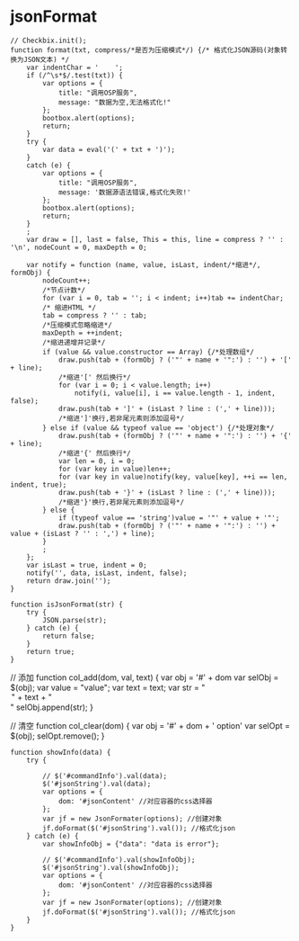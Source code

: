# jsonFormat

    // Checkbix.init();
    function format(txt, compress/*是否为压缩模式*/) {/* 格式化JSON源码(对象转换为JSON文本) */
        var indentChar = '    ';
        if (/^\s*$/.test(txt)) {
            var options = {
                title: "调用OSP服务",
                message: "数据为空,无法格式化!"
            };
            bootbox.alert(options);
            return;
        }
        try {
            var data = eval('(' + txt + ')');
        }
        catch (e) {
            var options = {
                title: "调用OSP服务",
                message: '数据源语法错误,格式化失败!'
            };
            bootbox.alert(options);
            return;
        }
        ;
        var draw = [], last = false, This = this, line = compress ? '' : '\n', nodeCount = 0, maxDepth = 0;

        var notify = function (name, value, isLast, indent/*缩进*/, formObj) {
            nodeCount++;
            /*节点计数*/
            for (var i = 0, tab = ''; i < indent; i++)tab += indentChar;
            /* 缩进HTML */
            tab = compress ? '' : tab;
            /*压缩模式忽略缩进*/
            maxDepth = ++indent;
            /*缩进递增并记录*/
            if (value && value.constructor == Array) {/*处理数组*/
                draw.push(tab + (formObj ? ('"' + name + '":') : '') + '[' + line);
                /*缩进'[' 然后换行*/
                for (var i = 0; i < value.length; i++)
                    notify(i, value[i], i == value.length - 1, indent, false);
                draw.push(tab + ']' + (isLast ? line : (',' + line)));
                /*缩进']'换行,若非尾元素则添加逗号*/
            } else if (value && typeof value == 'object') {/*处理对象*/
                draw.push(tab + (formObj ? ('"' + name + '":') : '') + '{' + line);
                /*缩进'{' 然后换行*/
                var len = 0, i = 0;
                for (var key in value)len++;
                for (var key in value)notify(key, value[key], ++i == len, indent, true);
                draw.push(tab + '}' + (isLast ? line : (',' + line)));
                /*缩进'}'换行,若非尾元素则添加逗号*/
            } else {
                if (typeof value == 'string')value = '"' + value + '"';
                draw.push(tab + (formObj ? ('"' + name + '":') : '') + value + (isLast ? '' : ',') + line);
            }
            ;
        };
        var isLast = true, indent = 0;
        notify('', data, isLast, indent, false);
        return draw.join('');
    }

    function isJsonFormat(str) {
        try {
            JSON.parse(str);
        } catch (e) {
            return false;
        }
        return true;
    }

// 添加
    function col_add(dom, val, text) {
        var obj = '#' + dom
        var selObj = $(obj);
        var value = "value";
        var text = text;
        var str = "<option value='" + val + "'>" + text + "</option>"
        selObj.append(str);
    }

// 清空
    function col_clear(dom) {
        var obj = '#' + dom + ' option'
        var selOpt = $(obj);
        selOpt.remove();
    }

    function showInfo(data) {
        try {

            // $('#commandInfo').val(data);
            $('#jsonString').val(data);
            var options = {
                dom: '#jsonContent' //对应容器的css选择器
            };
            var jf = new JsonFormater(options); //创建对象
            jf.doFormat($('#jsonString').val()); //格式化json
        } catch (e) {
            var showInfoObj = {"data": "data is error"};

            // $('#commandInfo').val(showInfoObj);
            $('#jsonString').val(showInfoObj);
            var options = {
                dom: '#jsonContent' //对应容器的css选择器
            };
            var jf = new JsonFormater(options); //创建对象
            jf.doFormat($('#jsonString').val()); //格式化json
        }
    }
